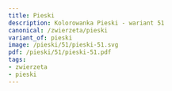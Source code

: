 ```yaml
---
title: Pieski
description: Kolorowanka Pieski - wariant 51
canonical: /zwierzeta/pieski
variant_of: pieski
image: /pieski/51/pieski-51.svg
pdf: /pieski/51/pieski-51.pdf
tags:
- zwierzeta
- pieski
---
```

